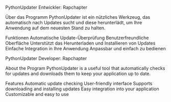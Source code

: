 PythonUpdater
Entwickler: Rapchapter

Über das Programm
PythonUpdater ist ein nützliches Werkzeug, das automatisch nach Updates sucht und diese herunterlädt, um Ihre Anwendung auf dem neuesten Stand zu halten.

Funktionen
Automatische Update-Überprüfung
Benutzerfreundliche Oberfläche
Unterstützt das Herunterladen und Installieren von Updates
Einfache Integration in Ihre Anwendung
Anpassbar und einfach zu bedienen

PythonUpdater
Developer: Rapchapter

About the Program
PythonUpdater is a useful tool that automatically checks for updates and downloads them to keep your application up to date.

Features
Automatic update checking
User-friendly interface
Supports downloading and installing updates
Easy integration into your application
Customizable and easy to use
